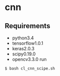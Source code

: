 # cnn
## Requirements
- python3.4
- tensorflow1.0.1
- keras2.0.3
- scipy0.19.0
- opencv3.3.0
run
```
$ bash cl_cnn_scipe.sh
```
